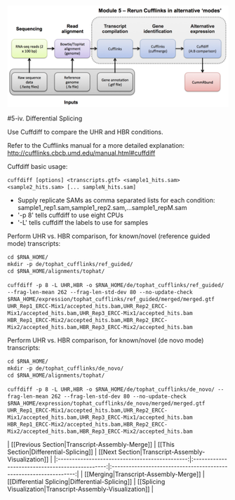 ![RNA-seq Flowchart - Module 5](Images/RNA-seq_Flowchart5.png)

#5-iv. Differential Splicing

Use Cuffdiff to compare the UHR and HBR conditions.

Refer to the Cufflinks manual for a more detailed explanation:
http://cufflinks.cbcb.umd.edu/manual.html#cuffdiff
	
Cuffdiff basic usage:
```
cuffdiff [options] <transcripts.gtf> <sample1_hits.sam> <sample2_hits.sam> [... sampleN_hits.sam]
```

* Supply replicate SAMs as comma separated lists for each condition: sample1_rep1.sam,sample1_rep2.sam,...sample1_repM.sam
* '-p 8' tells cuffdiff to use eight CPUs
* '-L' tells cuffdiff the labels to use for samples
	
Perform UHR vs. HBR comparison, for known/novel (reference guided mode) transcripts:

	cd $RNA_HOME/
	mkdir -p de/tophat_cufflinks/ref_guided/
	cd $RNA_HOME/alignments/tophat/
	
	cuffdiff -p 8 -L UHR,HBR -o $RNA_HOME/de/tophat_cufflinks/ref_guided/ --frag-len-mean 262 --frag-len-std-dev 80 --no-update-check $RNA_HOME/expression/tophat_cufflinks/ref_guided/merged/merged.gtf UHR_Rep1_ERCC-Mix1/accepted_hits.bam,UHR_Rep2_ERCC-Mix1/accepted_hits.bam,UHR_Rep3_ERCC-Mix1/accepted_hits.bam HBR_Rep1_ERCC-Mix2/accepted_hits.bam,HBR_Rep2_ERCC-Mix2/accepted_hits.bam,HBR_Rep3_ERCC-Mix2/accepted_hits.bam
	
Perform UHR vs. HBR comparison, for known/novel (de novo mode) transcripts:

	cd $RNA_HOME/
	mkdir -p de/tophat_cufflinks/de_novo/
	cd $RNA_HOME/alignments/tophat/
	
	cuffdiff -p 8 -L UHR,HBR -o $RNA_HOME/de/tophat_cufflinks/de_novo/ --frag-len-mean 262 --frag-len-std-dev 80 --no-update-check $RNA_HOME/expression/tophat_cufflinks/de_novo/merged/merged.gtf UHR_Rep1_ERCC-Mix1/accepted_hits.bam,UHR_Rep2_ERCC-Mix1/accepted_hits.bam,UHR_Rep3_ERCC-Mix1/accepted_hits.bam HBR_Rep1_ERCC-Mix2/accepted_hits.bam,HBR_Rep2_ERCC-Mix2/accepted_hits.bam,HBR_Rep3_ERCC-Mix2/accepted_hits.bam
        
| [[Previous Section|Transcript-Assembly-Merge]] | [[This Section|Differential-Splicing]]          | [[Next Section|Transcript-Assembly-Visualization]]        |
|:----------------------------------------------:|:-----------------------------------------------:|:-----------------------------------------------------------------:|
| [[Merging|Transcript-Assembly-Merge]]          | [[Differential Splicing|Differential-Splicing]] | [[Splicing Visualization|Transcript-Assembly-Visualization]]  |